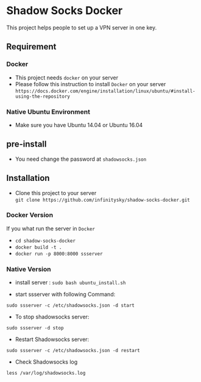 # Shadow Socks Docker
This project helps people to set up a VPN server in one key.


## Requirement
### Docker
* This project needs `docker` on your server 
* Please follow this instruction to install `Docker` on your server  
`https://docs.docker.com/engine/installation/linux/ubuntu/#install-using-the-repository`

### Native Ubuntu Environment

* Make sure you have Ubuntu 14.04 or Ubuntu 16.04


## pre-install  

* You need change the password at `shadowsocks.json`


## Installation

* Clone this project to your server  
`git clone https://github.com/infinitysky/shadow-socks-docker.git`

### Docker Version  
If you what run the server in `Docker`  
* `cd shadow-socks-docker`
* `docker build -t .`
* `docker run -p 8000:8000 ssserver`




### Native Version  

* install server : 
`sudo bash ubuntu_install.sh`

* start ssserver with following Command:  

`sudo ssserver -c /etc/shadowsocks.json -d start`

* To stop shadowsocks server:

`sudo ssserver -d stop`  

* Restart Shadowsocks server:

`sudo ssserver -c /etc/shadowsocks.json -d restart`  

* Check Shadowsocks log

`less /var/log/shadowsocks.log`